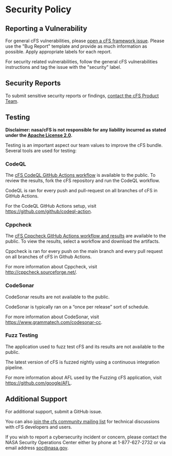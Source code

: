 # Security Policy

## Reporting a Vulnerability

For general cFS vulnerabilities, please [open a cFS framework issue](https://github.com/nasa/cfs/issues/new/choose). Please use the "Bug Report" template and provide as much information as possible. Apply appropriate labels for each report.  

For security related vulnerabilities, follow the general cFS vulnerabilities instructions and tag the issue with the "security" label.

## Security Reports

To submit sensitive security reports or findings, [contact the cFS Product Team](README.md#contact-the-cfs-product-team).

## Testing

**Disclaimer: nasa/cFS is not responsible for any liability incurred as stated under the [Apache License 2.0](https://github.com/nasa/cFS/blob/main/LICENSE).**

Testing is an important aspect our team values to improve the cFS bundle. Several tools are used for testing:

### CodeQL

The [cFS CodeQL GitHub Actions workflow](https://github.com/nasa/cFS/actions/workflows/codeql-build.yml) is available to the public. To review the results, fork the cFS repository and run the CodeQL workflow.

CodeQL is ran for every push and pull-request on all branches of cFS in GitHub Actions.

For the CodeQL GitHub Actions setup, visit https://github.com/github/codeql-action.

### Cppcheck

The [cFS Cppcheck GitHub Actions workflow and results](https://github.com/nasa/cFS/actions/workflows/static-analysis.yml) are available to the public. To view the results, select a workflow and download the artifacts.

Cppcheck is ran for every push on the main branch and every pull request on all branches of cFS in Github Actions.

For more information about Cppcheck, visit http://cppcheck.sourceforge.net/.

### CodeSonar

CodeSonar results are not available to the public.

CodeSonar is typically ran on a “once per release” sort of schedule.  

For more information about CodeSonar, visit https://www.grammatech.com/codesonar-cc.

### Fuzz Testing

The application used to fuzz test cFS and its results are not available to the public.

The latest version of cFS is fuzzed nightly using a continuous integration pipeline.

For more information about AFL used by the Fuzzing cFS application, visit https://github.com/google/AFL.

## Additional Support

For additional support, submit a GitHub issue.

You can also [join the cfs community mailing list](README.md#join-the-mailing-list) for technical discussions with cFS developers and users.

If you wish to report a cybersecurity incident or concern, please contact the NASA Security Operations Center either by phone at 1-877-627-2732 or via email address soc@nasa.gov.
